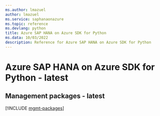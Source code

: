 ```yaml
---
ms.author: lmazuel
author: lmazuel
ms.service: saphanaonazure
ms.topic: reference
ms.devlang: python
title: Azure SAP HANA on Azure SDK for Python
ms.data: 10/03/2022
description: Reference for Azure SAP HANA on Azure SDK for Python
---
```

# Azure SAP HANA on Azure SDK for Python - latest

## Management packages - latest
[!INCLUDE [mgmt-packages](sap-hana-on-azure-mgmt-index.md)]